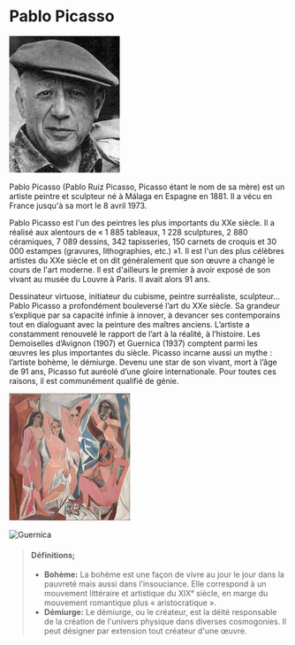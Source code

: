 # Pablo Picasso
![Pablo Picasso](lui.jpg)

Pablo Picasso (Pablo Ruiz Picasso, Picasso étant le nom de sa mère) est un artiste peintre et sculpteur né à Málaga en Espagne en 1881. Il a vécu en France jusqu'à sa mort le 8 avril 1973.

Pablo Picasso est l'un des peintres les plus importants du XXe siècle. Il a réalisé aux alentours de « 1 885 tableaux, 1 228 sculptures, 2 880 céramiques, 7 089 dessins, 342 tapisseries, 150 carnets de croquis et 30 000 estampes (gravures, lithographies, etc.) »1. Il est l'un des plus célèbres artistes du XXe siècle et on dit généralement que son œuvre a changé le cours de l'art moderne. Il est d'ailleurs le premier à avoir exposé de son vivant au musée du Louvre à Paris. Il avait alors 91 ans. 

Dessinateur virtuose, initiateur du cubisme, peintre surréaliste, sculpteur… Pablo Picasso a profondément bouleversé l’art du XXe siècle. Sa grandeur s’explique par sa capacité infinie à innover, à devancer ses contemporains tout en dialoguant avec la peinture des maîtres anciens. L’artiste a constamment renouvelé le rapport de l’art à la réalité, à l’histoire. Les Demoiselles d’Avignon (1907) et Guernica (1937) comptent parmi les œuvres les plus importantes du siècle. Picasso incarne aussi un mythe : l’artiste bohème, le démiurge. Devenu une star de son vivant, mort à l’âge de 91 ans, Picasso fut auréolé d’une gloire internationale. Pour toutes ces raisons, il est communément qualifié de génie.


![Les Demoiselles d’Avignon](1.jpeg)

![Guernica](2.jpg)



> #### Définitions;
>
> - **Bohème:** La bohème est une façon de vivre au jour le jour dans la pauvreté mais aussi dans l’insouciance. Elle correspond à un mouvement littéraire et artistique du XIXᵉ siècle, en marge du mouvement romantique plus « aristocratique ».
> - **Démiurge:** Le démiurge, ou le créateur, est la déité responsable de la création de l'univers physique dans diverses cosmogonies. Il peut désigner par extension tout créateur d'une œuvre.
